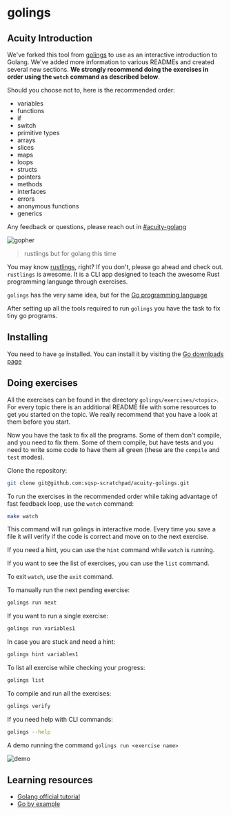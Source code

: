# golings

## Acuity Introduction

We've forked this tool from [golings](https://github.com/mauricioabreu/golings) to use as an interactive introduction to Golang. We've added more information to various 
READMEs and created several new sections. **We strongly recommend doing the exercises in order using the `watch` command
as described below**.

Should you choose not to, here is the recommended order:

* variables
* functions
* if
* switch
* primitive types
* arrays
* slices
* maps
* loops
* structs
* pointers
* methods
* interfaces
* errors
* anonymous functions
* generics

Any feedback or questions, please reach out in [#acuity-golang](https://squarespace.enterprise.slack.com/archives/C08488AM16D)


![gopher](misc/gopher-dance.gif)

> rustlings but for golang this time

You may know [rustlings](https://github.com/rust-lang/rustlings), right? If you don't, please go ahead and check out.
`rustlings` is awesome. It is a CLI app designed to teach the awesome Rust programming language through exercises.

`golings` has the very same idea, but for the [Go programming language](https://go.dev/)

After setting up all the tools required to run `golings` you have the task to fix tiny go programs.

## Installing

You need to have `go` installed. You can install it by visiting the [Go downloads page](https://go.dev/dl/)

## Doing exercises

All the exercises can be found in the directory `golings/exercises/<topic>`. For every topic there is an additional README file with some resources to get you started on the topic. We really recommend that you have a look at them before you start.

Now you have the task to fix all the programs. Some of them don't compile, and you need to fix them. Some of them compile, but have tests and you need to write some code to have them all green (these are the `compile` and `test` modes).

Clone the repository:

```sh
git clone git@github.com:sqsp-scratchpad/acuity-golings.git
```

To run the exercises in the recommended order while taking advantage of fast feedback loop, use the `watch` command:

```sh
make watch
```

This command will run golings in interactive mode. Every time you save a file it will verify if the code is correct
and move on to the next exercise.

If you need a hint, you can use the `hint` command while `watch` is running.

If you want to see the list of exercises, you can use the `list` command.

To exit `watch`, use the `exit` command.

To manually run the next pending exercise:

```sh
golings run next
```

If you want to run a single exercise:

```sh
golings run variables1
```

In case you are stuck and need a hint:

```sh
golings hint variables1
```

To list all exercise while checking your progress:

```sh
golings list
```

To compile and run all the exercises:

```sh
golings verify
```

If you need help with CLI commands:

```sh
golings --help
```

A demo running the command `golings run <exercise name>`

![demo](misc/demo.gif)


## Learning resources

* [Golang official tutorial](https://go.dev/doc/tutorial/)
* [Go by example](https://gobyexample.com)
